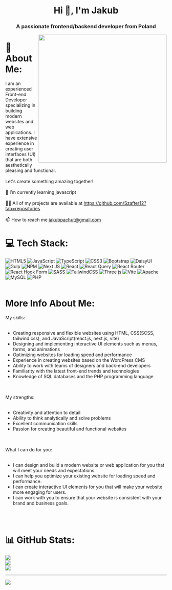 <h1 align="center">Hi 👋, I'm Jakub</h1>
<h3 align="center">A passionate frontend/backend developer from Poland</h3>

<img align="right" width="400" src="https://analyticsindiamag.com/wp-content/uploads/2018/12/developer-dribbble.gif">

# 💫 About Me:
I am an experienced Front-end Developer specializing in building modern websites and web applications. I have extensive experience in creating user interfaces (UI) that are both aesthetically pleasing and functional.
<br><br>
Let's create something amazing together!
<br><br>
🌱 I’m currently learning javascript
<br><br>
👨‍💻 All of my projects are available at https://github.com/Szafter12?tab=repositories
<br><br>
📫 How to reach me jakubpachut@gmail.com

# 💻 Tech Stack:
![HTML5](https://img.shields.io/badge/html5-%23E34F26.svg?style=for-the-badge&logo=html5&logoColor=white) ![JavaScript](https://img.shields.io/badge/javascript-%23323330.svg?style=for-the-badge&logo=javascript&logoColor=%23F7DF1E) ![TypeScript](https://img.shields.io/badge/typescript-%23007ACC.svg?style=for-the-badge&logo=typescript&logoColor=white) ![CSS3](https://img.shields.io/badge/css3-%231572B6.svg?style=for-the-badge&logo=css3&logoColor=white) ![Bootstrap](https://img.shields.io/badge/bootstrap-%238511FA.svg?style=for-the-badge&logo=bootstrap&logoColor=white) ![DaisyUI](https://img.shields.io/badge/daisyui-5A0EF8?style=for-the-badge&logo=daisyui&logoColor=white) ![Gulp](https://img.shields.io/badge/GULP-%23CF4647.svg?style=for-the-badge&logo=gulp&logoColor=white) ![NPM](https://img.shields.io/badge/NPM-%23CB3837.svg?style=for-the-badge&logo=npm&logoColor=white) ![Next JS](https://img.shields.io/badge/Next-black?style=for-the-badge&logo=next.js&logoColor=white) ![React](https://img.shields.io/badge/react-%2320232a.svg?style=for-the-badge&logo=react&logoColor=%2361DAFB) ![React Query](https://img.shields.io/badge/-React%20Query-FF4154?style=for-the-badge&logo=react%20query&logoColor=white) ![React Router](https://img.shields.io/badge/React_Router-CA4245?style=for-the-badge&logo=react-router&logoColor=white) ![React Hook Form](https://img.shields.io/badge/React%20Hook%20Form-%23EC5990.svg?style=for-the-badge&logo=reacthookform&logoColor=white) ![SASS](https://img.shields.io/badge/SASS-hotpink.svg?style=for-the-badge&logo=SASS&logoColor=white) ![TailwindCSS](https://img.shields.io/badge/tailwindcss-%2338B2AC.svg?style=for-the-badge&logo=tailwind-css&logoColor=white) ![Three js](https://img.shields.io/badge/threejs-black?style=for-the-badge&logo=three.js&logoColor=white) ![Vite](https://img.shields.io/badge/vite-%23646CFF.svg?style=for-the-badge&logo=vite&logoColor=white) ![Apache](https://img.shields.io/badge/apache-%23D42029.svg?style=for-the-badge&logo=apache&logoColor=white) ![MySQL](https://img.shields.io/badge/mysql-%2300000f.svg?style=for-the-badge&logo=mysql&logoColor=white) ![PHP](https://img.shields.io/badge/php-%23777BB4.svg?style=for-the-badge&logo=php&logoColor=white)
<br><br>

# More Info About Me:

My skills:
<br><br>
<ul>
  <li>Creating responsive and flexible websites using HTML, CSS(SCSS, tailwind.css), and JavaScript(react.js, next.js, vite)</li>
  <li>Designing and implementing interactive UI elements such as menus, forms, and animations</li>
  <li>Optimizing websites for loading speed and performance</li>
  <li>Experience in creating websites based on the WordPress CMS</li>
  <li>Ability to work with teams of designers and back-end developers</li>
  <li>Familiarity with the latest front-end trends and technologies</li>
  <li>Knowledge of SQL databases and the PHP programming language</li>
</ul>
<br><br>
My strengths:
<br><br>
<ul>
  <li>Creativity and attention to detail</li>
  <li>Ability to think analytically and solve problems</li>
  <li>Excellent communication skills</li>
  <li>Passion for creating beautiful and functional websites</li>
</ul>
<br><br>
What I can do for you:
<br><br>
<ul>
  <li>I can design and build a modern website or web application for you that will meet your needs and expectations.</li>
  <li>I can help you optimize your existing website for loading speed and performance.</li>
  <li>I can create interactive UI elements for you that will make your website more engaging for users.</li>
  <li>I can work with you to ensure that your website is consistent with your brand and business goals.</li>
</ul>
<br><br>

# 📊 GitHub Stats:
![](https://github-readme-stats.vercel.app/api?username=szafter12&theme=dark&hide_border=false&include_all_commits=true&count_private=true)<br/>
![](https://github-readme-streak-stats.herokuapp.com/?user=szafter12&theme=dark&hide_border=false)<br/>
![](https://github-readme-stats.vercel.app/api/top-langs/?username=szafter12&theme=dark&hide_border=false&include_all_commits=true&count_private=true&layout=compact)

---
[![](https://visitcount.itsvg.in/api?id=szafter12&icon=0&color=0)](https://visitcount.itsvg.in)
